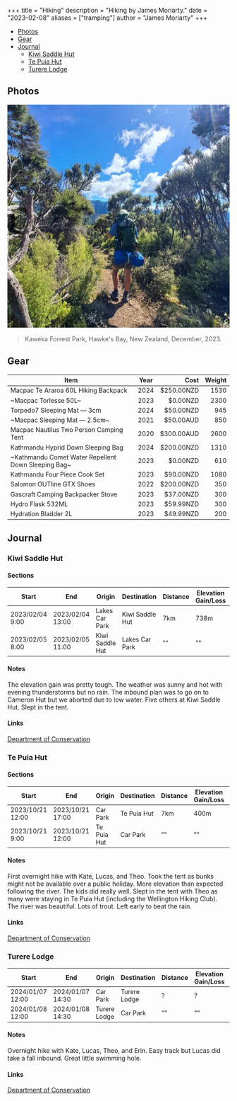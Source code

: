 +++
title = "Hiking"
description = "Hiking by James Moriarty."
date = "2023-02-08"
aliases = ["tramping"]
author = "James Moriarty"
+++

- [Photos](#photos)
- [Gear](#gear)
- [Journal](#journal)
  - [Kiwi Saddle Hut](#kiwi-saddle-hut)
  - [Te Puia Hut](#te-puia-hut)
  - [Turere Lodge](#turere-lodge)

## Photos

[![Kaweka Forrest Park, Hawke's Bay, New Zealand, December, 2023](/images/hiking/hiking-kiwi-saddle-1.webp)](/images/hiking/hiking-kiwi-saddle-1.webp)
> Kaweka Forrest Park, Hawke's Bay, New Zealand, December, 2023.

## Gear

| Item                                              | Year | Cost       | Weight |
| ------------------------------------------------- |:----:| ----------:| ------:|
| Macpac Te Araroa 60L Hiking Backpack              | 2024 | $250.00NZD | 1530   |
| ~Macpac Torlesse 50L~                             | 2023 |   $0.00NZD | 2300   |
| Torpedo7 Sleeping Mat — 3cm                       | 2024 |  $50.00NZD | 945    |
| ~Macpac Sleeping Mat — 2.5cm~                     | 2021 |  $50.00AUD | 850    |
| Macpac Nautilus Two Person Camping Tent           | 2020 | $300.00AUD | 2600   |
| Kathmandu Hyprid Down Sleeping Bag                | 2024 | $200.00NZD | 1310   |
| ~Kathmandu Comet Water Repellent Down Sleeping Bag~| 2023 |  $0.00NZD | 610    |
| Kathmandu Four Piece Cook Set                     | 2023 |  $90.00NZD | 1080   |
| Salomon OUTline GTX Shoes                         | 2022 | $200.00NZD | 350    |
| Gascraft Camping Backpacker Stove                 | 2023 |  $37.00NZD | 300    |
| Hydro Flask 532ML                                 | 2023 |  $59.99NZD | 300    |
| Hydration Bladder 2L                              | 2023 |  $49.99NZD | 200    |

## Journal

### Kiwi Saddle Hut

#### Sections

| Start | End | Origin | Destination | Distance | Elevation Gain/Loss | Temp |
| ----- | --- | ------ | ----------- | -------- | -------------- | ------- |
| 2023/02/04 9:00 | 2023/02/04 13:00 | Lakes Car Park | Kiwi Saddle Hut | 7km | 738m | 18-25'C | 
| 2023/02/05 8:00 | 2023/02/05 11:00 | Kiwi Saddle Hut | Lakes Car Park | "" | "" | "" |

#### Notes

The elevation gain was pretty tough. The weather was sunny and hot with evening thunderstorms but no rain. The inbound plan was to go on to Cameron Hut but we aborted due to low water. Five others at Kiwi Saddle Hut. Slept in the tent.

#### Links

[Department of Conservation](https://www.doc.govt.nz/parks-and-recreation/places-to-go/hawkes-bay/places/kaweka-forest-park/things-to-do/tracks/kuripapango-tramping-tracks/)

### Te Puia Hut

#### Sections

| Start | End | Origin | Destination | Distance | Elevation Gain/Loss | Temp |
| ----- | --- | ------ | ----------- | -------- | -------------- | ------- |
| 2023/10/21 12:00 | 2023/10/21 17:00 | Car Park | Te Puia Hut | 7km | 400m | 18-25'C |
| 2023/10/21 9:00  | 2023/10/21 12:00 | Te Puia Hut | Car Park | "" | "" | "" |

#### Notes

First overnight hike with Kate, Lucas, and Theo. Took the tent as bunks might not be available over a public holiday. More elevation than expected following the river. The kids did really well. Slept in the tent with Theo as many were staying in Te Puia Hut (including the Wellington Hiking Club). The river was beautiful. Lots of trout. Left early to beat the rain.

#### Links

[Department of Conservation](https://www.doc.govt.nz/parks-and-recreation/places-to-go/hawkes-bay/places/kaweka-forest-park/things-to-do/huts/te-puia-hut-lodge/)

### Turere Lodge

| Start | End | Origin | Destination | Distance | Elevation Gain/Loss | Temp |
| ----- | --- | ------ | ----------- | -------- | -------------- | ------- |
| 2024/01/07 12:00 | 2024/01/07 14:30 | Car Park | Turere Lodge | ? | ? | ? |
| 2024/01/08 12:00  | 2024/01/08 14:30 | Turere Lodge | Car Park | "" | "" | "" |

#### Notes

Overnight hike with Kate, Lucas, Theo, and Erin. Easy track but Lucas did take a fall inbound. Great little swimming hole.

#### Links

[Department of Conservation](https://www.doc.govt.nz/parks-and-recreation/places-to-go/wellington-kapiti/places/remutaka-forest-park/things-to-do/huts/turere-lodge/)
